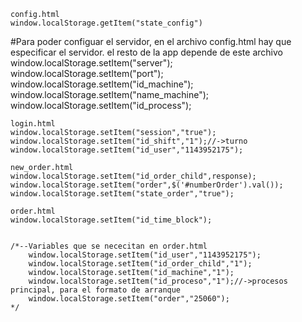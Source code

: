 	config.html
	window.localStorage.getItem("state_config")
#Para poder configuar el servidor, en el archivo config.html hay que especificar el servidor. el resto de la app depende de este archivo
	window.localStorage.setItem("server");
	window.localStorage.setItem("port");
	window.localStorage.setItem("id_machine");
	window.localStorage.setItem("name_machine");
	window.localStorage.setItem("id_process");

	login.html
	window.localStorage.setItem("session","true");
	window.localStorage.setItem("id_shift","1");//->turno
	window.localStorage.setItem("id_user","1143952175");

	new_order.html
	window.localStorage.setItem("id_order_child",response);
	window.localStorage.setItem("order",$('#numberOrder').val());
	window.localStorage.setItem("state_order","true");

	order.html
	window.localStorage.setItem("id_time_block");
	

	/*--Variables que se nececitan en order.html	
		window.localStorage.setItem("id_user","1143952175");
		window.localStorage.setItem("id_order_child","1");
		window.localStorage.setItem("id_machine","1");
		window.localStorage.setItem("id_proceso","1");//->procesos principal, para el formato de arranque
		window.localStorage.setItem("order","25060");
	*/